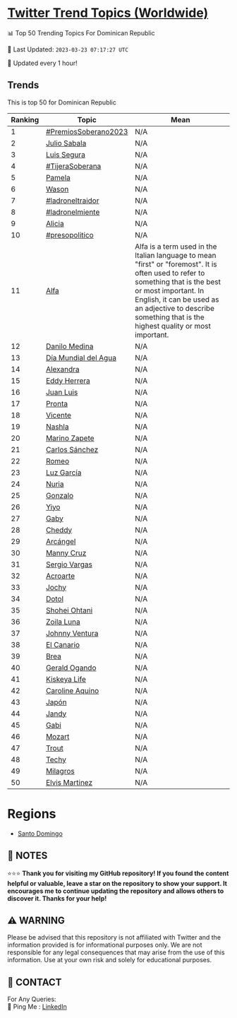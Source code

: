 [Twitter Trend Topics (Worldwide)](https://github.com/ErcinDedeoglu/Twitter-Trend-Topics)
==========


📊 Top 50 Trending Topics For Dominican Republic

📆 Last Updated: `2023-03-23 07:17:27 UTC`

🔧 Updated every 1 hour!


## Trends

This is top 50 for Dominican Republic

| Ranking | Topic | Mean |
| ------- | ------------ | ------------ |
| 1 | [#PremiosSoberano2023](http://twitter.com/search?q=%23PremiosSoberano2023) | N/A |
| 2 | [Julio Sabala](http://twitter.com/search?q=Julio+Sabala) | N/A |
| 3 | [Luis Segura](http://twitter.com/search?q=Luis+Segura) | N/A |
| 4 | [#TijeraSoberana](http://twitter.com/search?q=%23TijeraSoberana) | N/A |
| 5 | [Pamela](http://twitter.com/search?q=Pamela) | N/A |
| 6 | [Wason](http://twitter.com/search?q=Wason) | N/A |
| 7 | [#ladroneltraidor](http://twitter.com/search?q=%23ladroneltraidor) | N/A |
| 8 | [#ladronelmiente](http://twitter.com/search?q=%23ladronelmiente) | N/A |
| 9 | [Alicia](http://twitter.com/search?q=Alicia) | N/A |
| 10 | [#presopolitico](http://twitter.com/search?q=%23presopolitico) | N/A |
| 11 | [Alfa](http://twitter.com/search?q=Alfa) | Alfa is a term used in the Italian language to mean "first" or "foremost". It is often used to refer to something that is the best or most important. In English, it can be used as an adjective to describe something that is the highest quality or most important. |
| 12 | [Danilo Medina](http://twitter.com/search?q=Danilo+Medina) | N/A |
| 13 | [Día Mundial del Agua](http://twitter.com/search?q=D%c3%ada+Mundial+del+Agua) | N/A |
| 14 | [Alexandra](http://twitter.com/search?q=Alexandra) | N/A |
| 15 | [Eddy Herrera](http://twitter.com/search?q=Eddy+Herrera) | N/A |
| 16 | [Juan Luis](http://twitter.com/search?q=Juan+Luis) | N/A |
| 17 | [Pronta](http://twitter.com/search?q=Pronta) | N/A |
| 18 | [Vicente](http://twitter.com/search?q=Vicente) | N/A |
| 19 | [Nashla](http://twitter.com/search?q=Nashla) | N/A |
| 20 | [Marino Zapete](http://twitter.com/search?q=Marino+Zapete) | N/A |
| 21 | [Carlos Sánchez](http://twitter.com/search?q=Carlos+S%c3%a1nchez) | N/A |
| 22 | [Romeo](http://twitter.com/search?q=Romeo) | N/A |
| 23 | [Luz García](http://twitter.com/search?q=Luz+Garc%c3%ada) | N/A |
| 24 | [Nuria](http://twitter.com/search?q=Nuria) | N/A |
| 25 | [Gonzalo](http://twitter.com/search?q=Gonzalo) | N/A |
| 26 | [Yiyo](http://twitter.com/search?q=Yiyo) | N/A |
| 27 | [Gaby](http://twitter.com/search?q=Gaby) | N/A |
| 28 | [Cheddy](http://twitter.com/search?q=Cheddy) | N/A |
| 29 | [Arcángel](http://twitter.com/search?q=Arc%c3%a1ngel) | N/A |
| 30 | [Manny Cruz](http://twitter.com/search?q=Manny+Cruz) | N/A |
| 31 | [Sergio Vargas](http://twitter.com/search?q=Sergio+Vargas) | N/A |
| 32 | [Acroarte](http://twitter.com/search?q=Acroarte) | N/A |
| 33 | [Jochy](http://twitter.com/search?q=Jochy) | N/A |
| 34 | [Dotol](http://twitter.com/search?q=Dotol) | N/A |
| 35 | [Shohei Ohtani](http://twitter.com/search?q=Shohei+Ohtani) | N/A |
| 36 | [Zoila Luna](http://twitter.com/search?q=Zoila+Luna) | N/A |
| 37 | [Johnny Ventura](http://twitter.com/search?q=Johnny+Ventura) | N/A |
| 38 | [El Canario](http://twitter.com/search?q=El+Canario) | N/A |
| 39 | [Brea](http://twitter.com/search?q=Brea) | N/A |
| 40 | [Gerald Ogando](http://twitter.com/search?q=Gerald+Ogando) | N/A |
| 41 | [Kiskeya Life](http://twitter.com/search?q=Kiskeya+Life) | N/A |
| 42 | [Caroline Aquino](http://twitter.com/search?q=Caroline+Aquino) | N/A |
| 43 | [Japón](http://twitter.com/search?q=Jap%c3%b3n) | N/A |
| 44 | [Jandy](http://twitter.com/search?q=Jandy) | N/A |
| 45 | [Gabi](http://twitter.com/search?q=Gabi) | N/A |
| 46 | [Mozart](http://twitter.com/search?q=Mozart) | N/A |
| 47 | [Trout](http://twitter.com/search?q=Trout) | N/A |
| 48 | [Techy](http://twitter.com/search?q=Techy) | N/A |
| 49 | [Milagros](http://twitter.com/search?q=Milagros) | N/A |
| 50 | [Elvis Martinez](http://twitter.com/search?q=Elvis+Martinez) | N/A |



# Regions

* [Santo Domingo](</Dominican Republic/Santo Domingo.md>)



## 📝 NOTES

⭐⭐⭐ **Thank you for visiting my GitHub repository! If you found the content helpful or valuable, leave a star on the repository to show your support. It encourages me to continue updating the repository and allows others to discover it. Thanks for your help!**


## ⚠️ WARNING

Please be advised that this repository is not affiliated with Twitter and the information provided is for informational purposes only. We are not responsible for any legal consequences that may arise from the use of this information. Use at your own risk and solely for educational purposes.


## 📨 CONTACT

 For Any Queries:  
            🏓 Ping Me : [LinkedIn](https://www.linkedin.com/in/ercindedeoglu/)
